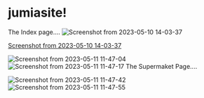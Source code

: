 # jumiasite!
The Index page....
![Screenshot from 2023-05-10 14-03-37](https://github.com/UmmuHasnaa/jumiasite/assets/105558888/88c62b2c-7eaf-45dc-94cd-33f95ebd85e9)

[Screenshot from 2023-05-10 14-03-37](https://github.com/UmmuHasnaa/jumiasite/assets/105558888/b5f8e4a0-3768-4ac4-bacf-3216515f1f32)


![Screenshot from 2023-05-11 11-47-04](https://github.com/UmmuHasnaa/jumiasite/assets/105558888/56b5880b-4106-4450-842c-1a781a86ed95)
![Screenshot from 2023-05-11 11-47-17](https://github.com/UmmuHasnaa/jumiasite/assets/105558888/6bb8f475-f0ca-4828-936f-2b5b87988a85)
The Supermaket Page....

![Screenshot from 2023-05-11 11-47-42](https://github.com/UmmuHasnaa/jumiasite/assets/105558888/1feed8b3-28f2-4c7b-b983-171a61ebfc62)
![Screenshot from 2023-05-11 11-47-55](https://github.com/UmmuHasnaa/jumiasite/assets/105558888/5c3a4b73-67e2-4998-b858-4dfdc31dc0d7)

